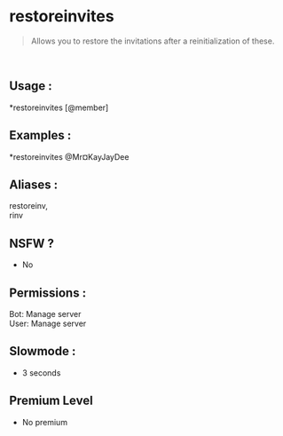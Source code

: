 # restoreinvites

> Allows you to restore the invitations after a reinitialization of these.

<br>

## Usage :

*restoreinvites [@member]

## Examples :

*restoreinvites @Mr¤KayJayDee

## Aliases :

restoreinv,
<br>rinv

## NSFW ?

- No

## Permissions :

Bot: Manage server
<br>
User: Manage server

## Slowmode :

- 3 seconds

## Premium Level

- No premium